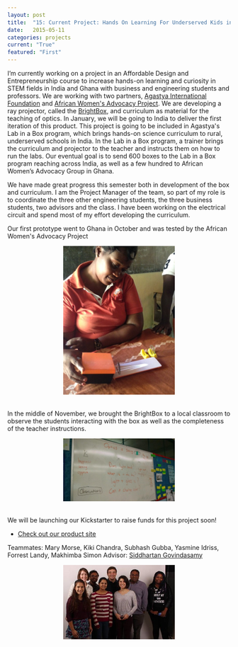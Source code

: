 ```yaml
---
layout: post
title:  "15: Current Project: Hands On Learning For Underserved Kids in India"
date:   2015-05-11
categories: projects
current: "True"
featured: "First"
---
```


I’m currently working on a project in an Affordable Design and Entrepreneurship course to increase hands-on learning and curiosity in STEM fields in India and Ghana with business and engineering students and professors. We are working with two partners, [Agastya International Foundation](http://www.agastya.org/) and [African Women's Advocacy Project](http://www.africanwomenadvocacyproject.org/). We are developing a ray projector, called the [BrightBox](http://brightbox1.weebly.com/), and curriculum as material for the teaching of optics. In January, we will be going to India to deliver the first iteration of this product. This project is going to be included in Agastya's Lab in a Box program, which brings hands-on science curriculum to rural, underserved schools in India.  In the Lab in a Box program, a trainer brings the curriculum and projector to the teacher and instructs them on how to run the labs.  Our eventual goal is to send 600 boxes to the Lab in a Box program reaching across India, as well as a few hundred to African Women’s Advocacy Group in Ghana. 

We have made great progress this semester both in development of the box and curriculum. I am the Project Manager of the team, so part of my role is to coordinate the three other engineering students, the three business students, two advisors and the class. I have been working on the electrical circuit and spend most of my effort developing the curriculum.

Our first prototype went to Ghana in October and was tested by the African Women's Advocacy Project
<center><img src="images/projects/ADE/ADEinGhana.jpg" width="50%"></center><br> 

In the middle of November, we brought the BrightBox to a local classroom to observe the students interacting with the box as well as the completeness of the teacher instructions.
<center><img src="images/projects/ADE/framingham.jpeg" width="50%"></center><br> 

We will be launching our Kickstarter to raise funds for this project soon!
* [Check out our product site](http://brightbox1.weebly.com/)

Teammates: Mary Morse, Kiki Chandra, Subhash Gubba, Yasmine Idriss, Forrest Landy, Makhimba Simon
Advisor: [Siddhartan Govindasamy](http://www.olin.edu/faculty/profile/siddhartan-govindasamy/)
<center><img src="images/projects/ADE/ADEteam.jpg" width="50%"></center>

